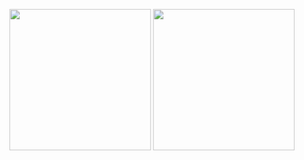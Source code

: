 <p align="center">
  <img src="https://user-images.githubusercontent.com/627794/87238023-326cf400-c3cb-11ea-8876-2887bcf126cb.gif" width="250">
  <img src="https://user-images.githubusercontent.com/627794/87238105-406f4480-c3cc-11ea-9bd8-0d9469ed11f8.gif" width="250">
</p>
